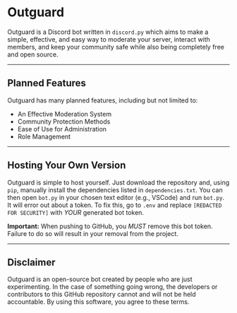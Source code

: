# Outguard

Outguard is a Discord bot written in `discord.py` which aims to make a simple, effective, and easy way to moderate your server, interact with members, and keep your community safe while also being completely free and open source.

---

## Planned Features

Outguard has many planned features, including but not limited to:
- An Effective Moderation System
- Community Protection Methods
- Ease of Use for Administration
- Role Management

---

## Hosting Your Own Version

Outguard is simple to host yourself. Just download the repository and, using `pip`, manually install the dependencies listed in `dependencies.txt`. You can then open `bot.py` in your chosen text editor (e.g., VSCode) and run `bot.py`. It will error out about a token. To fix this, go to `.env` and replace `[REDACTED FOR SECURITY]` with *YOUR* generated bot token. 

**Important:** When pushing to GitHub, you *MUST* remove this bot token. Failure to do so will result in your removal from the project.

---

## Disclaimer

Outguard is an open-source bot created by people who are just experimenting. In the case of something going wrong, the developers or contributors to this GitHub repository cannot and will not be held accountable. By using this software, you agree to these terms.
